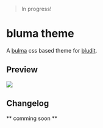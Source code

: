 > In progress!

# bluma theme

A [bulma](https://bulma.io/) css based theme for [bludit](https://github.com/bludit/bludit).

## Preview

![](bluma-theme/preview/bluma-theme-demo.png)

## Changelog

** comming soon **
